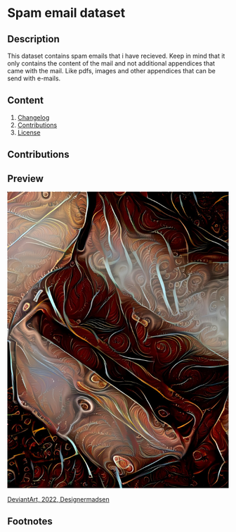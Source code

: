 # Spam email dataset
## Description
This dataset contains spam emails that i have recieved. 
Keep in mind that it only contains
the content of the mail and not additional appendices that came with the mail. Like pdfs, images and other appendices that can be send with e-mails.


## Content
1. [Changelog](changelog.md)
2. [Contributions](contributions.md)
3. [License](License.md)

## Contributions


## Preview
![Image showing a mail box as a metaphor for e-mail](preview.jpg)

[DeviantArt, 2022, Designermadsen](https://www.deviantart.com/designermadsen/art/You-got-mail-921709679)


## Footnotes